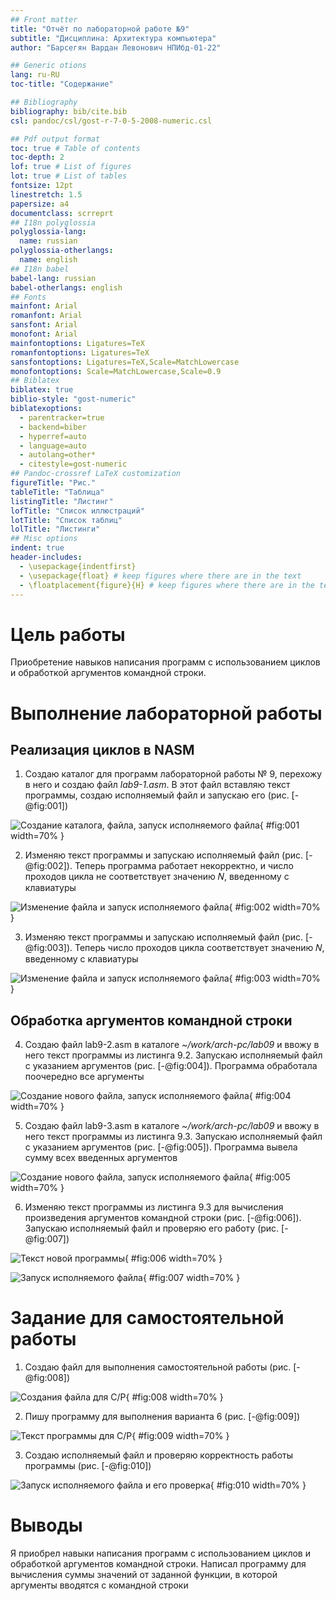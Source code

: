 ```yaml
---
## Front matter
title: "Отчёт по лабораторной работе №9"
subtitle: "Дисциплина: Архитектура компьютера"
author: "Барсегян Вардан Левонович НПИбд-01-22"

## Generic otions
lang: ru-RU
toc-title: "Содержание"

## Bibliography
bibliography: bib/cite.bib
csl: pandoc/csl/gost-r-7-0-5-2008-numeric.csl

## Pdf output format
toc: true # Table of contents
toc-depth: 2
lof: true # List of figures
lot: true # List of tables
fontsize: 12pt
linestretch: 1.5
papersize: a4
documentclass: scrreprt
## I18n polyglossia
polyglossia-lang:
  name: russian
polyglossia-otherlangs:
  name: english
## I18n babel
babel-lang: russian
babel-otherlangs: english
## Fonts
mainfont: Arial
romanfont: Arial
sansfont: Arial
monofont: Arial
mainfontoptions: Ligatures=TeX
romanfontoptions: Ligatures=TeX
sansfontoptions: Ligatures=TeX,Scale=MatchLowercase
monofontoptions: Scale=MatchLowercase,Scale=0.9
## Biblatex
biblatex: true
biblio-style: "gost-numeric"
biblatexoptions:
  - parentracker=true
  - backend=biber
  - hyperref=auto
  - language=auto
  - autolang=other*
  - citestyle=gost-numeric
## Pandoc-crossref LaTeX customization
figureTitle: "Рис."
tableTitle: "Таблица"
listingTitle: "Листинг"
lofTitle: "Список иллюстраций"
lotTitle: "Список таблиц"
lolTitle: "Листинги"
## Misc options
indent: true
header-includes:
  - \usepackage{indentfirst}
  - \usepackage{float} # keep figures where there are in the text
  - \floatplacement{figure}{H} # keep figures where there are in the text
---
```


# Цель работы

Приобретение навыков написания программ с использованием циклов и
обработкой аргументов командной строки.

# Выполнение лабораторной работы

## Реализация циклов в NASM

1. Создаю каталог для программ лабораторной работы № 9, перехожу в него и создаю файл *lab9-1.asm*. В этот файл вставляю текст программы, создаю исполняемый файл и запускаю его (рис. [-@fig:001])

![Создание каталога, файла, запуск исполняемого файла](image/pic1.png){ #fig:001 width=70% }

2. Изменяю текст программы и запускаю исполняемый файл (рис. [-@fig:002]). Теперь программа работает некорректно, и число проходов цикла не соответствует значению 𝑁, введенному с клавиатуры

![Изменение файла и запуск исполняемого файла](image/pic2.png){ #fig:002 width=70% }

3. Изменяю текст программы и запускаю исполняемый файл (рис. [-@fig:003]). Теперь число проходов цикла соответствует значению 𝑁, введенному с клавиатуры

![Изменение файла и запуск исполняемого файла](image/pic3.png){ #fig:003 width=70% }

## Обработка аргументов командной строки

4.  Создаю файл lab9-2.asm в каталоге *~/work/arch-pc/lab09* и ввожу в него текст программы из листинга 9.2. Запускаю исполняемый файл с указанием аргументов (рис. [-@fig:004]). Программа обработала поочередно все аргументы

![Создание нового файла, запуск исполняемого файла](image/pic4.png){ #fig:004 width=70% }

5. Создаю файл lab9-3.asm в каталоге *~/work/arch-pc/lab09* и ввожу в него текст программы из листинга 9.3. Запускаю исполняемый файл с указанием аргументов (рис. [-@fig:005]). Программа вывела сумму всех введенных аргументов

![Создание нового файла, запуск исполняемого файла](image/pic5.png){ #fig:005 width=70% }

6. Изменяю текст программы из листинга 9.3 для вычисления произведения
аргументов командной строки (рис. [-@fig:006]). Запускаю исполняемый файл и проверяю его работу (рис. [-@fig:007])

![Текст новой программы](image/pic6.png){ #fig:006 width=70% }

![Запуск исполняемого файла](image/pic7.png){ #fig:007 width=70% }

# Задание для самостоятельной работы

1. Создаю файл для выполнения самостоятельной работы (рис. [-@fig:008])

![Создания файла для С/Р](image/pic8.png){ #fig:008 width=70% }

2. Пишу программу для выполнения варианта 6 (рис. [-@fig:009])

![Текст программы для С/Р](image/pic9.png){ #fig:009 width=70% }

3. Создаю исполняемый файл и проверяю корректность работы программы (рис. [-@fig:010])

![Запуск исполняемого файла и его проверка](image/pic10.png){ #fig:010 width=70% }

# Выводы

Я приобрел навыки написания программ с использованием циклов и обработкой аргументов командной строки. Написал программу для вычисления суммы значений от заданной функции, в которой аргументы вводятся с командной строки